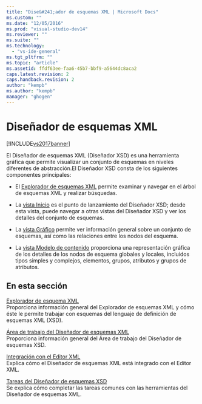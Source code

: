 ```yaml
---
title: "Dise&#241;ador de esquemas XML | Microsoft Docs"
ms.custom: ""
ms.date: "12/05/2016"
ms.prod: "visual-studio-dev14"
ms.reviewer: ""
ms.suite: ""
ms.technology: 
  - "vs-ide-general"
ms.tgt_pltfrm: ""
ms.topic: "article"
ms.assetid: ffdf63ee-faa6-45b7-bbf9-a5644dc8aca2
caps.latest.revision: 2
caps.handback.revision: 2
author: "kempb"
ms.author: "kempb"
manager: "ghogen"
---
```

# Dise&#241;ador de esquemas XML
[!INCLUDE[vs2017banner](../code-quality/includes/vs2017banner.md)]

El Diseñador de esquemas XML \(Diseñador XSD\) es una herramienta gráfica que permite visualizar un conjunto de esquemas en niveles diferentes de abstracción.El Diseñador XSD consta de los siguientes componentes principales:  
  
-   El [Explorador de esquemas XML](../xml-tools/xml-schema-explorer.md) permite examinar y navegar en el árbol de esquemas XML y realizar búsquedas.  
  
-   La [vista Inicio](../xml-tools/start-view.md) es el punto de lanzamiento del Diseñador XSD; desde esta vista, puede navegar a otras vistas del Diseñador XSD y ver los detalles del conjunto de esquemas.  
  
-   La [vista Gráfico](../xml-tools/graph-view.md) permite ver información general sobre un conjunto de esquemas, así como las relaciones entre los nodos del esquema.  
  
-   La [vista Modelo de contenido](../xml-tools/content-model-view.md) proporciona una representación gráfica de los detalles de los nodos de esquema globales y locales, incluidos tipos simples y complejos, elementos, grupos, atributos y grupos de atributos.  
  
## En esta sección  
 [Explorador de esquema XML](../xml-tools/xml-schema-explorer.md)  
 Proporciona información general del Explorador de esquemas XML y cómo éste le permite trabajar con esquemas del lenguaje de definición de esquemas XML \(XSD\).  
  
 [Área de trabajo del Diseñador de esquemas XML](../xml-tools/xml-schema-designer-workspace.md)  
 Proporciona información general del Área de trabajo del Diseñador de esquemas XSD.  
  
 [Integración con el Editor XML](../xml-tools/integration-with-xml-editor.md)  
 Explica cómo el Diseñador de esquemas XML está integrado con el Editor XML.  
  
 [Tareas del Diseñador de esquemas XSD](../xml-tools/xml-schema-designer-tasks.md)  
 Se explica cómo completar las tareas comunes con las herramientas del Diseñador de esquemas XML.
